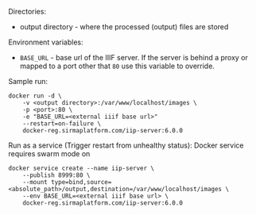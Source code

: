 Directories:
* output directory - where the processed (output) files are stored

Environment variables:
* `BASE_URL` - base url of the IIIF server. If the server is behind a proxy or mapped to a port other that `80` use this variable to override.

Sample run:
```
docker run -d \
	-v <output directory>:/var/www/localhost/images \
	-p <port>:80 \
	-e "BASE_URL=<external iiif base url>"
	--restart=on-failure \
	docker-reg.sirmaplatform.com/iip-server:6.0.0
```

Run as a service (Trigger restart from unhealthy status):
Docker service requires swarm mode on

```
docker service create --name iip-server \
	--publish 8999:80 \
	--mount type=bind,source=<absolute_path>/output,destination=/var/www/localhost/images \
	--env BASE_URL=<external iiif base url> \
	docker-reg.sirmaplatform.com/iip-server:6.0.0
```
